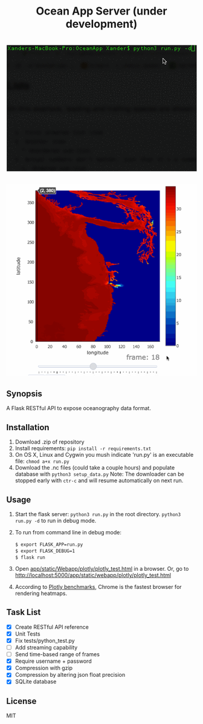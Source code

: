 <h1 align="center">Ocean App Server (under development)<h1/>


<p align="center">
    <img src ="app/static/command_line_demo.gif?" />
</p>

<p align="center">
    <img src ="app/static/slider_demo2.gif?" />
</p>

## Synopsis

A Flask RESTful API to expose oceanography data format.

## Installation

1. Download .zip of repository
2. Install requirements: `pip install -r requirements.txt`
3. On OS X, Linux and Cygwin you mush indicate 'run.py' is an executable file: `chmod a+x run.py`
4. Download the .nc files (could take a couple hours) and populate database with `python3 setup_data.py`
    Note: The downloader can be stopped early with `ctr-c` and will resume automatically on next run.

## Usage

1. Start the flask server: `python3 run.py` in the root directory. `python3 run.py -d` to run in debug mode.
2. To run from command line in debug mode:

    `$ export FLASK_APP=run.py`  
    `$ export FLASK_DEBUG=1`  
    `$ flask run`  
3. Open [app/static/Webapp/plotly/plotly_test.html](app/static/Webapp/plotly/plotly_test.html) in a browser. Or, go to [http://localhost:5000/app/static/webapp/plotly/plotly_test.html](http://localhost:5000/app/static/webapp/plotly/plotly_test.html )
4. According to [Plotly benchmarks](https://plot.ly/benchmarks/ "this"), Chrome is the fastest browser for rendering heatmaps.


## Task List
- [x] Create RESTful API reference
- [x] Unit Tests
- [x] Fix tests/python_test.py
- [ ] Add streaming capability
- [ ] Send time-based range of frames
- [x] Require username + password
- [x] Compression with gzip
- [x] Compression by altering json float precision
- [x] SQLite database
 
## License

MIT
